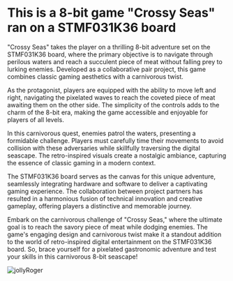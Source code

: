 # This is a 8-bit game "Crossy Seas" ran on a STMF031K36 board

"Crossy Seas" takes the player on a thrilling 8-bit adventure set on the STMF031K36 board, where the primary objective is to navigate through perilous waters and reach a succulent piece of meat without falling prey to lurking enemies. Developed as a collaborative pair project, this game combines classic gaming aesthetics with a carnivorous twist.

As the protagonist, players are equipped with the ability to move left and right, navigating the pixelated waves to reach the coveted piece of meat awaiting them on the other side. The simplicity of the controls adds to the charm of the 8-bit era, making the game accessible and enjoyable for players of all levels.

In this carnivorous quest, enemies patrol the waters, presenting a formidable challenge. Players must carefully time their movements to avoid collision with these adversaries while skillfully traversing the digital seascape. The retro-inspired visuals create a nostalgic ambiance, capturing the essence of classic gaming in a modern context.

The STMF031K36 board serves as the canvas for this unique adventure, seamlessly integrating hardware and software to deliver a captivating gaming experience. The collaboration between project partners has resulted in a harmonious fusion of technical innovation and creative gameplay, offering players a distinctive and memorable journey.

Embark on the carnivorous challenge of "Crossy Seas," where the ultimate goal is to reach the savory piece of meat while dodging enemies. The game's engaging design and carnivorous twist make it a standout addition to the world of retro-inspired digital entertainment on the STMF031K36 board. So, brace yourself for a pixelated gastronomic adventure and test your skills in this carnivorous 8-bit seascape!

![jollyRoger](https://github.com/Hiroshinoharu/microprocessor_game/assets/101023145/b1cebd59-5c2c-42b1-8caa-4a7828a71369)
